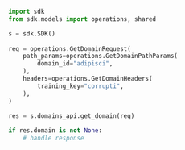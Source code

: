 <!-- Start SDK Example Usage -->
```python
import sdk
from sdk.models import operations, shared

s = sdk.SDK()
    
req = operations.GetDomainRequest(
    path_params=operations.GetDomainPathParams(
        domain_id="adipisci",
    ),
    headers=operations.GetDomainHeaders(
        training_key="corrupti",
    ),
)
    
res = s.domains_api.get_domain(req)

if res.domain is not None:
    # handle response
```
<!-- End SDK Example Usage -->